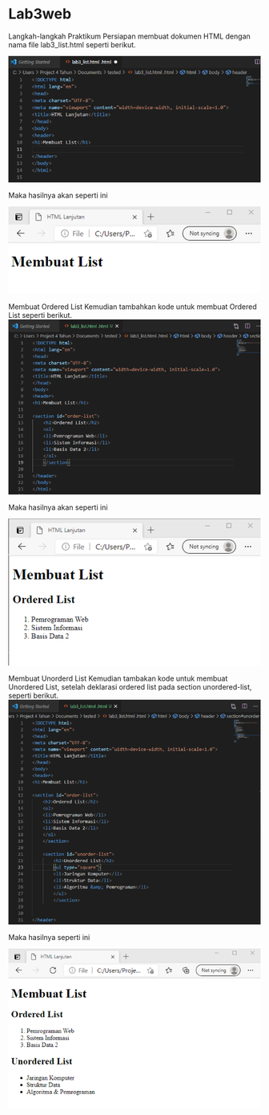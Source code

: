 # Lab3web

Langkah-langkah Praktikum
Persiapan membuat dokumen HTML dengan nama file lab3_list.html seperti berikut.

![gambar1](Screenshoot/code1.png)

Maka hasilnya akan seperti ini

![gambar2](Screenshoot/hasil1.png)


Membuat Ordered List
Kemudian tambahkan kode untuk membuat Ordered List seperti berikut.
![gambar3](Screenshoot/code2.png)

Maka hasilnya akan seperti ini

![gambar4](Screenshoot/hasil2.png)

Membuat Unorderd List
Kemudian tambakan kode  untuk  membuat  Unordered List,  setelah  deklarasi ordered list  pada section unordered-list, seperti berikut.
![gambar5](Screenshoot/code3.png)

Maka hasilnya seperti ini 

![gambar6](Screenshoot/hasil3.png)

